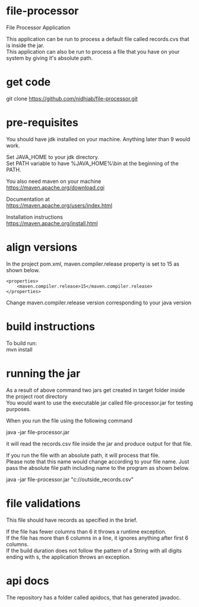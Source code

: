 # file-processor
File Processor Application

This application can be run to process a default file called records.cvs that is inside the jar.<br/>
This application can also be run to process a file that you have on your system by giving it's absolute path.

# get code
git clone https://github.com/nidhiab/file-processor.git

# pre-requisites
You should have jdk installed on your machine. Anything later than 9 would work.<br/>

Set JAVA_HOME to your jdk directory. <br/>
Set PATH variable to have %JAVA_HOME%\bin at the beginning of the PATH.<br/>

You also need maven on your machine <br/>
https://maven.apache.org/download.cgi

Documentation at  <br/>
https://maven.apache.org/users/index.html

Installation instructions <br/>
https://maven.apache.org/install.html

# align versions
In the project pom.xml, maven.compiler.release property is set to 15 as shown below. <br/> 

	<properties> 
		<maven.compiler.release>15</maven.compiler.release> 
	</properties>
  
Change maven.compiler.release version corresponding to your java version <br/>

# build instructions
To build run:  <br/> 
mvn install

# running the jar
As a result of above command two jars get created in target folder inside the project root directory <br/> 
You would want to use the executable jar called file-processor.jar for testing purposes.

When you run the file using the following command

java -jar file-processor.jar

it will read the records.csv file inside the jar and produce output for that file.

If you run the file with an absolute path, it will process that file. <br/>
Please note that this name would change according to your file name. Just pass the absolute file path including name to the program as shown below. <br/>

java -jar file-processor.jar "c://outside_records.csv"   

# file validations
This file should have records as specified in the brief.

If the file has fewer columns than 6 it throws a runtime exception.<br/>
If the file has more than 6 columns in a line, it ignores anything after first 6 columns.<br/>
If the build duration does not follow the pattern of a String with all digits ending with s, the application throws an exception.

# api docs
The repository has a folder called apidocs, that has generated javadoc.
